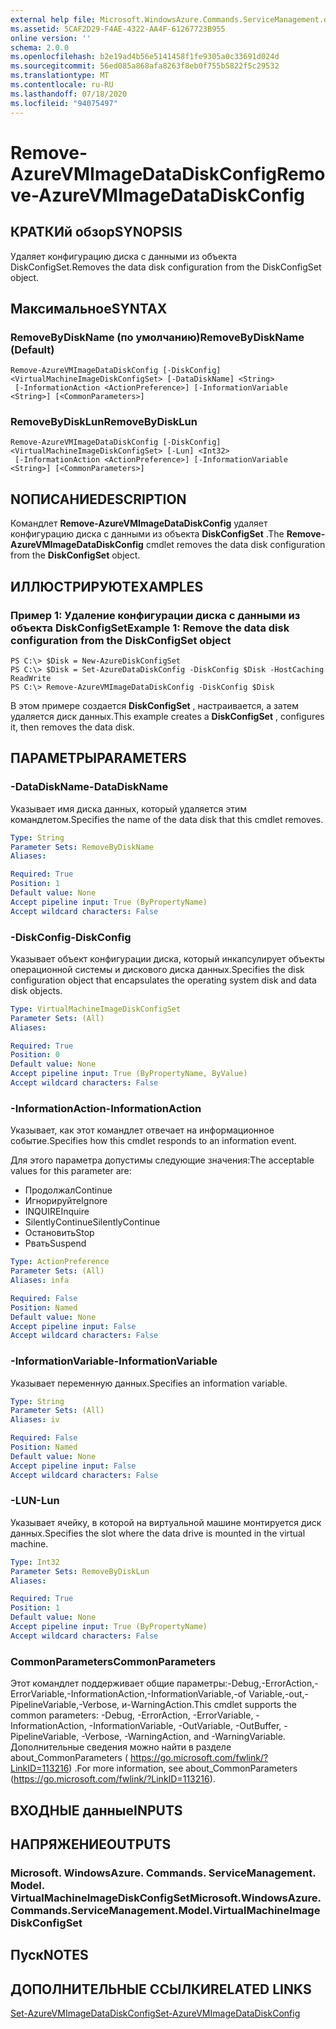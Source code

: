 ```yaml
---
external help file: Microsoft.WindowsAzure.Commands.ServiceManagement.dll-Help.xml
ms.assetid: 5CAF2D29-F4AE-4322-AA4F-61267723B955
online version: ''
schema: 2.0.0
ms.openlocfilehash: b2e19ad4b56e5141458f1fe9305a0c33691d024d
ms.sourcegitcommit: 56ed085a868afa8263f8eb0f755b5822f5c29532
ms.translationtype: MT
ms.contentlocale: ru-RU
ms.lasthandoff: 07/18/2020
ms.locfileid: "94075497"
---
```

# <span data-ttu-id="9ac19-101">Remove-AzureVMImageDataDiskConfig</span><span class="sxs-lookup"><span data-stu-id="9ac19-101">Remove-AzureVMImageDataDiskConfig</span></span>

## <span data-ttu-id="9ac19-102">КРАТКИй обзор</span><span class="sxs-lookup"><span data-stu-id="9ac19-102">SYNOPSIS</span></span>
<span data-ttu-id="9ac19-103">Удаляет конфигурацию диска с данными из объекта DiskConfigSet.</span><span class="sxs-lookup"><span data-stu-id="9ac19-103">Removes the data disk configuration from the DiskConfigSet object.</span></span>

## <span data-ttu-id="9ac19-104">Максимальное</span><span class="sxs-lookup"><span data-stu-id="9ac19-104">SYNTAX</span></span>

### <span data-ttu-id="9ac19-105">RemoveByDiskName (по умолчанию)</span><span class="sxs-lookup"><span data-stu-id="9ac19-105">RemoveByDiskName (Default)</span></span>
```
Remove-AzureVMImageDataDiskConfig [-DiskConfig] <VirtualMachineImageDiskConfigSet> [-DataDiskName] <String>
 [-InformationAction <ActionPreference>] [-InformationVariable <String>] [<CommonParameters>]
```

### <span data-ttu-id="9ac19-106">RemoveByDiskLun</span><span class="sxs-lookup"><span data-stu-id="9ac19-106">RemoveByDiskLun</span></span>
```
Remove-AzureVMImageDataDiskConfig [-DiskConfig] <VirtualMachineImageDiskConfigSet> [-Lun] <Int32>
 [-InformationAction <ActionPreference>] [-InformationVariable <String>] [<CommonParameters>]
```

## <span data-ttu-id="9ac19-107">NОПИСАНИЕ</span><span class="sxs-lookup"><span data-stu-id="9ac19-107">DESCRIPTION</span></span>
<span data-ttu-id="9ac19-108">Командлет **Remove-AzureVMImageDataDiskConfig** удаляет конфигурацию диска с данными из объекта **DiskConfigSet** .</span><span class="sxs-lookup"><span data-stu-id="9ac19-108">The **Remove-AzureVMImageDataDiskConfig** cmdlet removes the data disk configuration from the **DiskConfigSet** object.</span></span>

## <span data-ttu-id="9ac19-109">ИЛЛЮСТРИРУЮТ</span><span class="sxs-lookup"><span data-stu-id="9ac19-109">EXAMPLES</span></span>

### <span data-ttu-id="9ac19-110">Пример 1: Удаление конфигурации диска с данными из объекта DiskConfigSet</span><span class="sxs-lookup"><span data-stu-id="9ac19-110">Example 1: Remove the data disk configuration from the DiskConfigSet object</span></span>
```
PS C:\> $Disk = New-AzureDiskConfigSet
PS C:\> $Disk = Set-AzureDataDiskConfig -DiskConfig $Disk -HostCaching ReadWrite
PS C:\> Remove-AzureVMImageDataDiskConfig -DiskConfig $Disk
```

<span data-ttu-id="9ac19-111">В этом примере создается **DiskConfigSet** , настраивается, а затем удаляется диск данных.</span><span class="sxs-lookup"><span data-stu-id="9ac19-111">This example creates a **DiskConfigSet** , configures it, then removes the data disk.</span></span>

## <span data-ttu-id="9ac19-112">ПАРАМЕТРЫ</span><span class="sxs-lookup"><span data-stu-id="9ac19-112">PARAMETERS</span></span>

### <span data-ttu-id="9ac19-113">-DataDiskName</span><span class="sxs-lookup"><span data-stu-id="9ac19-113">-DataDiskName</span></span>
<span data-ttu-id="9ac19-114">Указывает имя диска данных, который удаляется этим командлетом.</span><span class="sxs-lookup"><span data-stu-id="9ac19-114">Specifies the name of the data disk that this cmdlet removes.</span></span>

```yaml
Type: String
Parameter Sets: RemoveByDiskName
Aliases: 

Required: True
Position: 1
Default value: None
Accept pipeline input: True (ByPropertyName)
Accept wildcard characters: False
```

### <span data-ttu-id="9ac19-115">-DiskConfig</span><span class="sxs-lookup"><span data-stu-id="9ac19-115">-DiskConfig</span></span>
<span data-ttu-id="9ac19-116">Указывает объект конфигурации диска, который инкапсулирует объекты операционной системы и дискового диска данных.</span><span class="sxs-lookup"><span data-stu-id="9ac19-116">Specifies the disk configuration object that encapsulates the operating system disk and data disk objects.</span></span>

```yaml
Type: VirtualMachineImageDiskConfigSet
Parameter Sets: (All)
Aliases: 

Required: True
Position: 0
Default value: None
Accept pipeline input: True (ByPropertyName, ByValue)
Accept wildcard characters: False
```

### <span data-ttu-id="9ac19-117">-InformationAction</span><span class="sxs-lookup"><span data-stu-id="9ac19-117">-InformationAction</span></span>
<span data-ttu-id="9ac19-118">Указывает, как этот командлет отвечает на информационное событие.</span><span class="sxs-lookup"><span data-stu-id="9ac19-118">Specifies how this cmdlet responds to an information event.</span></span>

<span data-ttu-id="9ac19-119">Для этого параметра допустимы следующие значения:</span><span class="sxs-lookup"><span data-stu-id="9ac19-119">The acceptable values for this parameter are:</span></span>

- <span data-ttu-id="9ac19-120">Продолжал</span><span class="sxs-lookup"><span data-stu-id="9ac19-120">Continue</span></span>
- <span data-ttu-id="9ac19-121">Игнорируйте</span><span class="sxs-lookup"><span data-stu-id="9ac19-121">Ignore</span></span>
- <span data-ttu-id="9ac19-122">INQUIRE</span><span class="sxs-lookup"><span data-stu-id="9ac19-122">Inquire</span></span>
- <span data-ttu-id="9ac19-123">SilentlyContinue</span><span class="sxs-lookup"><span data-stu-id="9ac19-123">SilentlyContinue</span></span>
- <span data-ttu-id="9ac19-124">Остановить</span><span class="sxs-lookup"><span data-stu-id="9ac19-124">Stop</span></span>
- <span data-ttu-id="9ac19-125">Рвать</span><span class="sxs-lookup"><span data-stu-id="9ac19-125">Suspend</span></span>

```yaml
Type: ActionPreference
Parameter Sets: (All)
Aliases: infa

Required: False
Position: Named
Default value: None
Accept pipeline input: False
Accept wildcard characters: False
```

### <span data-ttu-id="9ac19-126">-InformationVariable</span><span class="sxs-lookup"><span data-stu-id="9ac19-126">-InformationVariable</span></span>
<span data-ttu-id="9ac19-127">Указывает переменную данных.</span><span class="sxs-lookup"><span data-stu-id="9ac19-127">Specifies an information variable.</span></span>

```yaml
Type: String
Parameter Sets: (All)
Aliases: iv

Required: False
Position: Named
Default value: None
Accept pipeline input: False
Accept wildcard characters: False
```

### <span data-ttu-id="9ac19-128">-LUN</span><span class="sxs-lookup"><span data-stu-id="9ac19-128">-Lun</span></span>
<span data-ttu-id="9ac19-129">Указывает ячейку, в которой на виртуальной машине монтируется диск данных.</span><span class="sxs-lookup"><span data-stu-id="9ac19-129">Specifies the slot where the data drive is mounted in the virtual machine.</span></span>

```yaml
Type: Int32
Parameter Sets: RemoveByDiskLun
Aliases: 

Required: True
Position: 1
Default value: None
Accept pipeline input: True (ByPropertyName)
Accept wildcard characters: False
```

### <span data-ttu-id="9ac19-130">CommonParameters</span><span class="sxs-lookup"><span data-stu-id="9ac19-130">CommonParameters</span></span>
<span data-ttu-id="9ac19-131">Этот командлет поддерживает общие параметры:-Debug,-ErrorAction,-ErrorVariable,-InformationAction,-InformationVariable,-of Variable,-out,-PipelineVariable,-Verbose, и-WarningAction.</span><span class="sxs-lookup"><span data-stu-id="9ac19-131">This cmdlet supports the common parameters: -Debug, -ErrorAction, -ErrorVariable, -InformationAction, -InformationVariable, -OutVariable, -OutBuffer, -PipelineVariable, -Verbose, -WarningAction, and -WarningVariable.</span></span> <span data-ttu-id="9ac19-132">Дополнительные сведения можно найти в разделе about_CommonParameters ( https://go.microsoft.com/fwlink/?LinkID=113216) .</span><span class="sxs-lookup"><span data-stu-id="9ac19-132">For more information, see about_CommonParameters (https://go.microsoft.com/fwlink/?LinkID=113216).</span></span>

## <span data-ttu-id="9ac19-133">ВХОДНЫЕ данные</span><span class="sxs-lookup"><span data-stu-id="9ac19-133">INPUTS</span></span>

## <span data-ttu-id="9ac19-134">НАПРЯЖЕНИЕ</span><span class="sxs-lookup"><span data-stu-id="9ac19-134">OUTPUTS</span></span>

### <span data-ttu-id="9ac19-135">Microsoft. WindowsAzure. Commands. ServiceManagement. Model. VirtualMachineImageDiskConfigSet</span><span class="sxs-lookup"><span data-stu-id="9ac19-135">Microsoft.WindowsAzure.Commands.ServiceManagement.Model.VirtualMachineImageDiskConfigSet</span></span>

## <span data-ttu-id="9ac19-136">Пуск</span><span class="sxs-lookup"><span data-stu-id="9ac19-136">NOTES</span></span>

## <span data-ttu-id="9ac19-137">ДОПОЛНИТЕЛЬНЫЕ ССЫЛКИ</span><span class="sxs-lookup"><span data-stu-id="9ac19-137">RELATED LINKS</span></span>

[<span data-ttu-id="9ac19-138">Set-AzureVMImageDataDiskConfig</span><span class="sxs-lookup"><span data-stu-id="9ac19-138">Set-AzureVMImageDataDiskConfig</span></span>](./Set-AzureVMImageDataDiskConfig.md)


